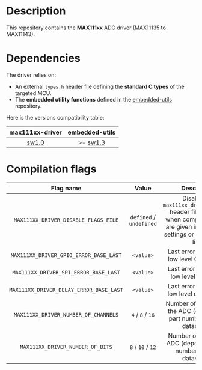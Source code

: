 # Description

This repository contains the **MAX111xx** ADC driver (MAX11135 to MAX11143).

# Dependencies

The driver relies on:

* An external `types.h` header file defining the **standard C types** of the targeted MCU.
* The **embedded utility functions** defined in the [embedded-utils](https://github.com/Ludovic-Lesur/embedded-utils) repository.

Here is the versions compatibility table:

| **max111xx-driver** | **embedded-utils** |
|:---:|:---:|
| [sw1.0](https://github.com/Ludovic-Lesur/max111xx-driver/releases/tag/sw1.0) | >= [sw1.3](https://github.com/Ludovic-Lesur/embedded-utils/releases/tag/sw1.3) |

# Compilation flags

| **Flag name** | **Value** | **Description** |
|:---:|:---:|:---:|
| `MAX111XX_DRIVER_DISABLE_FLAGS_FILE` | `defined` / `undefined` | Disable the `max111xx_driver_flags.h` header file inclusion when compilation flags are given in the project settings or by command line. |
| `MAX111XX_DRIVER_GPIO_ERROR_BASE_LAST` | `<value>` | Last error base of the low level GPIO driver. |
| `MAX111XX_DRIVER_SPI_ERROR_BASE_LAST` | `<value>` | Last error base of the low level SPI driver. |
| `MAX111XX_DRIVER_DELAY_ERROR_BASE_LAST` | `<value>` | Last error base of the low level delay driver. |
| `MAX111XX_DRIVER_NUMBER_OF_CHANNELS` | `4` / `8` / `16` | Number of channels of the ADC (depends on part number, refer to datasheet). |
| `MAX111XX_DRIVER_NUMBER_OF_BITS` | `8` / `10` / `12` | Number of bits of the ADC (depends on part number, refer to datasheet). |
